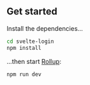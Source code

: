 ## Get started

Install the dependencies...

```bash
cd svelte-login
npm install
```

...then start [Rollup](https://rollupjs.org):

```bash
npm run dev
```
